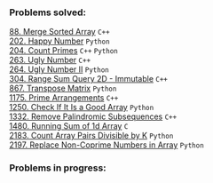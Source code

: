 ### Problems solved:

[88. Merge Sorted Array](https://leetcode.com/problems/merge-sorted-array/) `C++`  
[202. Happy Number](https://leetcode.com/problems/happy-number/) `Python`  
[204. Count Primes](https://leetcode.com/problems/count-primes/) `C++` `Python`  
[263. Ugly Number](https://leetcode.com/problems/ugly-number/) `C++`  
[264. Ugly Number II](https://leetcode.com/problems/ugly-number-ii/) `Python`  
[304. Range Sum Query 2D - Immutable](https://leetcode.com/problems/range-sum-query-2d-immutable/) `C++`  
[867. Transpose Matrix](https://leetcode.com/problems/transpose-matrix/) `Python`  
[1175. Prime Arrangements](https://leetcode.com/problems/prime-arrangements/) `C++`  
[1250. Check If It Is a Good Array](https://leetcode.com/problems/check-if-it-is-a-good-array/) `Python`  
[1332. Remove Palindromic Subsequences](https://leetcode.com/problems/remove-palindromic-subsequences/) `C++`  
[1480. Running Sum of 1d Array](https://leetcode.com/problems/running-sum-of-1d-array/) `C`  
[2183. Count Array Pairs Divisible by K](https://leetcode.com/problems/count-array-pairs-divisible-by-k/) `Python`  
[2197. Replace Non-Coprime Numbers in Array](https://leetcode.com/problems/replace-non-coprime-numbers-in-array/) 
`Python`  

### Problems in progress:
